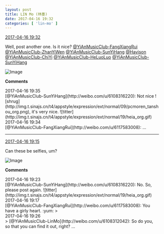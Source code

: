 ```yaml
---
layout: post
title: LIN Mo (林墨)
date: 2017-04-16 19:32
categories: [ 'lin-mo' ]
---
```


<div class="weibo-info">
  <a href="http://weibo.com/6108312042/EENJMdwsH">2017-04-16 19:32</a>
</div>

Well, post another one. Is it nice? [@YiAnMusicClub-FangXiangRui](http://weibo.com/u/6117583008) [@YiAnMusicClub-ZhanYiWen](http://weibo.com/u/6108090526) [@YiAnMusicClub-SunYiHang](http://weibo.com/u/6108316220) [@Havison](http://weibo.com/havison) [@YiAnMusicClub-ChiYi](http://weibo.com/u/6117581836) [@YiAnMusicClub-HeLuoLuo](http://weibo.com/u/6117570574) [@YiAnMusicClub-SunYiHang](http://weibo.com/u/6108316220)

<!-- more -->

![Image](http://wx4.sinaimg.cn/mw690/006FnQZYgy1feoqycznu1j32c0340u0x.jpg)

**Comments**

<div class="weibo-info">2017-04-16 19:35</div>
[@YiAnMusicClub-SunYiHang](http://weibo.com/u/6108316220): Not nice ![shrug](http://img.t.sinajs.cn/t4/appstyle/expression/ext/normal/09/pcmoren_tanshou_org.png), it's very nice. ![titter](http://img.t.sinajs.cn/t4/appstyle/expression/ext/normal/19/heia_org.gif)

<div class="weibo-info">2017-04-16 19:34</div>
[@YiAnMusicClub-FangXiangRui](http://weibo.com/u/6117583008): …

---

<div class="weibo-info">
  <a href="http://weibo.com/6108312042/EENCX6rbv">2017-04-16 19:15</a>
</div>

Can these be selfies, um?

![Image](http://wx2.sinaimg.cn/mw690/006FnQZYgy1feoqhyq73tj32c0340b2a.jpg)

**Comments**

<div class="weibo-info">2017-04-16 19:23</div>
[@YiAnMusicClub-SunYiHang](http://weibo.com/u/6108316220): No. So, please post again. ![titter](http://img.t.sinajs.cn/t4/appstyle/expression/ext/normal/19/heia_org.gif)

<div class="weibo-info">2017-04-16 19:17</div>
[@YiAnMusicClub-FangXiangRui](http://weibo.com/u/6117583008): You have a girly heart. :yum:
> <div class="weibo-info">2017-04-16 19:26</div>
> [@YiAnMusicClub-LinMo](http://weibo.com/u/6108312042): So do you, so that you can find it out, right? …
